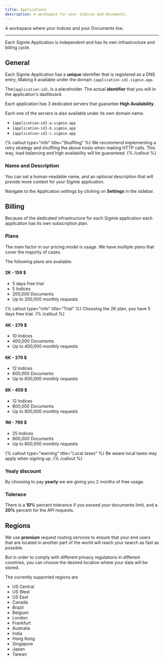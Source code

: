 ```yaml
---
title: Applications
description: A workspace for your indices and documents.
---
```


A workspace where your Indices and your Documents live.

---

Each Sigmie Application is independent and has its own infrastructure and billing cycle.

## General

Each Sigmie Application has a **unique** identifier that is registered as a DNS entry; Making it available under the domain `{application-id}.sigmie.app`.

The`{application-id}`, is a placeholder. The actual **identifier** that you will in the application's dashboard.

Each application has 3 dedicated servers that guarantee **High Availability**. 

Each one of the servers is also available under its own domain name.

- `{application-id}-a.sigmie.app`
- `{application-id}-b.sigmie.app`
- `{application-id}-c.sigmie.app`

{% callout type="info" title="Shuffling" %}
We recommend implementing a retry strategy and shuffling the above hosts when making HTTP calls. This way, load balancing and high availability will be guaranteed.
{% /callout %}

### Name and Description

You can set a human-readable name, and an optional description that will provide more context for your Sigmie application.

Navigate to the Application settings by clicking on **Settings** in the sidebar.

 

## Billing

Because of the dedicated infrastructure for each Sigmie application
each application has its own subscription plan.

### Plans

The main factor in our pricing model is usage. We have multiple plans
that cover the majority of cases.

The following plans are available:

#### 2K - 159 $

- 5 days free trial
- 5 Indices
- 200,000 Documents
- Up to 200,000 monthly requests

{% callout type="info" title="Trial" %}
Choosing the 2K plan, you have 5 days free trial.
{% /callout %}

#### 4K - 279 $

- 10 Indices
- 400,000 Documents
- Up to 400,000 monthly requests

#### 6K - 379 $

- 12 Indices
- 600,000 Documents
- Up to 600,000 monthly requests

#### 8K - 459 $

- 12 Indices
- 800,000 Documents
- Up to 800,000 monthly requests

#### 1M - 799 $

- 25 Indices
- 800,000 Documents
- Up to 800,000 monthly requests

{% callout type="warning" title="Local taxes" %}
Be aware local taxes may apply when signing up.
{% /callout %}

### Yealy discount

By choosing to pay **yearly** we are giving you 2 months of
free usage.

### Tolerace

There is a **10%** percent tolerance if you exceed your documents limit, and
a **20%** percent for the API requests.

## Regions

We use **premium** request routing services to ensure that your end users that are located in another part of the world will reach your search as fast as possible. 

But in order to comply with different privacy regulations in different countries, you can choose the desired location where your data will be stored.

The currently supported regions are

- US Central
- US West
- US East
- Canada
- Brazil
- Belgium
- London
- Frankfurt
- Australia
- India
- Hong Kong
- Singapore
- Japan
- Taiwan
